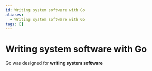 ```yaml
---
id: Writing system software with Go
aliases:
  - Writing system software with Go
tags: []
---
```


# Writing system software with Go

Go was designed for **writing system software**
